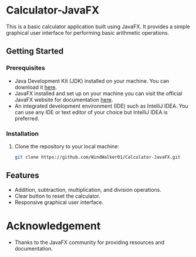 # Calculator-JavaFX


This is a basic calculator application built using JavaFX. It provides a simple graphical user interface for performing basic arithmetic operations.

## Getting Started

### Prerequisites

- Java Development Kit (JDK) installed on your machine. You can download it [here](https://www.oracle.com/java/technologies/javase-downloads.html).
- JavaFX installed and set up on your machine you can visit the official JavaFX website for documentation [here](https://openjfx.io/).
- An integrated development environment (IDE) such as IntelliJ IDEA. You can use any IDE or text editor of your choice but IntelliJ IDEA is preferred.

### Installation

1. Clone the repository to your local machine:

   ```bash
   git clone https://github.com/WindWalker01/Calculator-JavaFX.git

## Features
- Addition, subtraction, multiplication, and division operations.
- Clear button to reset the calculator.
- Responsive graphical user interface.

# Acknowledgement
- Thanks to the JavaFX community for providing resources and documentation.